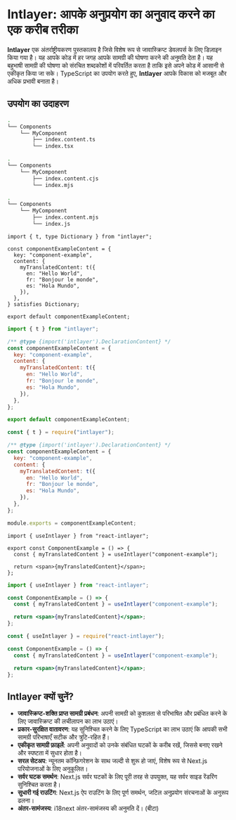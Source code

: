 # Intlayer: आपके अनुप्रयोग का अनुवाद करने का एक करीब तरीका

**Intlayer** एक अंतर्राष्ट्रीयकरण पुस्तकालय है जिसे विशेष रूप से जावास्क्रिप्ट डेवलपर्स के लिए डिज़ाइन किया गया है। यह आपके कोड में हर जगह आपके सामग्री की घोषणा करने की अनुमति देता है। यह बहुभाषी सामग्री की घोषणा को संरचित शब्दकोशों में परिवर्तित करता है ताकि इसे अपने कोड में आसानी से एकीकृत किया जा सके। TypeScript का उपयोग करते हुए, **Intlayer** आपके विकास को मजबूत और अधिक प्रभावी बनाता है।

## उपयोग का उदाहरण

```bash codeFormat="typescript"
.
└── Components
    └── MyComponent
        ├── index.content.ts
        └── index.tsx
```

```bash codeFormat="commonjs"
.
└── Components
    └── MyComponent
        ├── index.content.cjs
        └── index.mjs
```

```bash codeFormat="esm"
.
└── Components
    └── MyComponent
        ├── index.content.mjs
        └── index.js
```

```tsx fileName="./Components/MyComponent/index.content.ts" codeFormat="typescript"
import { t, type Dictionary } from "intlayer";

const componentExampleContent = {
  key: "component-example",
  content: {
    myTranslatedContent: t({
      en: "Hello World",
      fr: "Bonjour le monde",
      es: "Hola Mundo",
    }),
  },
} satisfies Dictionary;

export default componentExampleContent;
```

```jsx fileName="./Components/MyComponent/index.mjx" codeFormat="esm"
import { t } from "intlayer";

/** @type {import('intlayer').DeclarationContent} */
const componentExampleContent = {
  key: "component-example",
  content: {
    myTranslatedContent: t({
      en: "Hello World",
      fr: "Bonjour le monde",
      es: "Hola Mundo",
    }),
  },
};

export default componentExampleContent;
```

```jsx fileName="./Components/MyComponent/index.csx" codeFormat="commonjs"
const { t } = require("intlayer");

/** @type {import('intlayer').DeclarationContent} */
const componentExampleContent = {
  key: "component-example",
  content: {
    myTranslatedContent: t({
      en: "Hello World",
      fr: "Bonjour le monde",
      es: "Hola Mundo",
    }),
  },
};

module.exports = componentExampleContent;
```

```tsx fileName="./Components/MyComponent/index.tsx" codeFormat="typescript"
import { useIntlayer } from "react-intlayer";

export const ComponentExample = () => {
  const { myTranslatedContent } = useIntlayer("component-example");

  return <span>{myTranslatedContent}</span>;
};
```

```jsx fileName="./Components/MyComponent/index.mjx" codeFormat="esm"
import { useIntlayer } from "react-intlayer";

const ComponentExample = () => {
  const { myTranslatedContent } = useIntlayer("component-example");

  return <span>{myTranslatedContent}</span>;
};
```

```jsx fileName="./Components/MyComponent/index.csx" codeFormat="commonjs"
const { useIntlayer } = require("react-intlayer");

const ComponentExample = () => {
  const { myTranslatedContent } = useIntlayer("component-example");

  return <span>{myTranslatedContent}</span>;
};
```

## Intlayer क्यों चुनें?

- **जावास्क्रिप्ट-शक्ति प्राप्त सामग्री प्रबंधन**: अपनी सामग्री को कुशलता से परिभाषित और प्रबंधित करने के लिए जावास्क्रिप्ट की लचीलापन का लाभ उठाएं।
- **प्रकार-सुरक्षित वातावरण**: यह सुनिश्चित करने के लिए TypeScript का लाभ उठाएं कि आपकी सभी सामग्री परिभाषाएँ सटीक और त्रुटि-रहित हैं।
- **एकीकृत सामग्री फ़ाइलें**: अपनी अनुवादों को उनके संबंधित घटकों के करीब रखें, जिससे बनाए रखने और स्पष्टता में सुधार होता है।
- **सरल सेटअप**: न्यूनतम कॉन्फ़िगरेशन के साथ जल्दी से शुरू हो जाएं, विशेष रूप से Next.js परियोजनाओं के लिए अनुकूलित।
- **सर्वर घटक समर्थन**: Next.js सर्वर घटकों के लिए पूरी तरह से उपयुक्त, यह सर्वर साइड रेंडरिंग सुनिश्चित करता है।
- **सुधारी गई राउटिंग**: Next.js ऐप राउटिंग के लिए पूर्ण समर्थन, जटिल अनुप्रयोग संरचनाओं के अनुरूप ढलना।
- **अंतर-सामंजस्य**: i18next अंतर-सामंजस्य की अनुमति दें। (बीटा)

